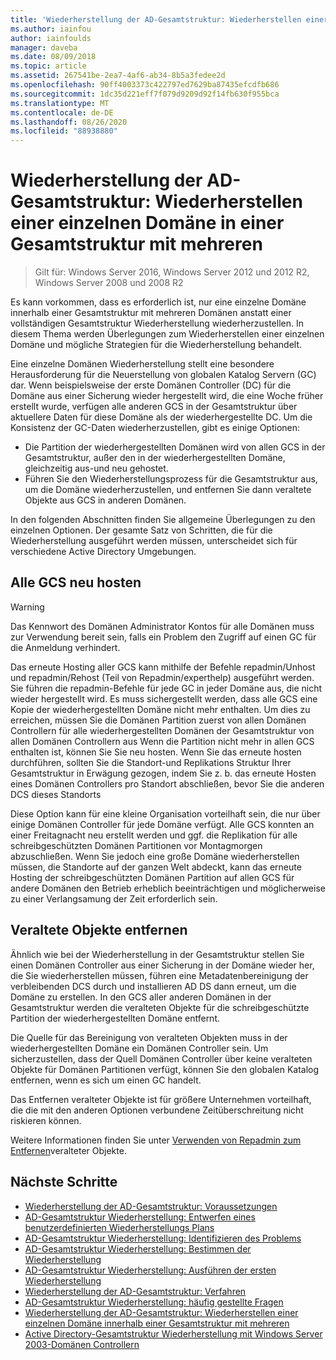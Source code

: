 ```yaml
---
title: 'Wiederherstellung der AD-Gesamtstruktur: Wiederherstellen einer einzelnen Domäne in einer Gesamtstruktur mit mehreren'
ms.author: iainfou
author: iainfoulds
manager: daveba
ms.date: 08/09/2018
ms.topic: article
ms.assetid: 267541be-2ea7-4af6-ab34-8b5a3fedee2d
ms.openlocfilehash: 90ff4003373c422797ed7629ba87435efcdfb686
ms.sourcegitcommit: 1dc35d221eff7f079d9209d92f14fb630f955bca
ms.translationtype: MT
ms.contentlocale: de-DE
ms.lasthandoff: 08/26/2020
ms.locfileid: "88938880"
---
```

# <a name="ad-forest-recovery---recovering-a-single-domain-in-a-multidomain-forest"></a>Wiederherstellung der AD-Gesamtstruktur: Wiederherstellen einer einzelnen Domäne in einer Gesamtstruktur mit mehreren

>Gilt für: Windows Server 2016, Windows Server 2012 und 2012 R2, Windows Server 2008 und 2008 R2

Es kann vorkommen, dass es erforderlich ist, nur eine einzelne Domäne innerhalb einer Gesamtstruktur mit mehreren Domänen anstatt einer vollständigen Gesamtstruktur Wiederherstellung wiederherzustellen. In diesem Thema werden Überlegungen zum Wiederherstellen einer einzelnen Domäne und mögliche Strategien für die Wiederherstellung behandelt.

Eine einzelne Domänen Wiederherstellung stellt eine besondere Herausforderung für die Neuerstellung von globalen Katalog Servern (GC) dar. Wenn beispielsweise der erste Domänen Controller (DC) für die Domäne aus einer Sicherung wieder hergestellt wird, die eine Woche früher erstellt wurde, verfügen alle anderen GCS in der Gesamtstruktur über aktuellere Daten für diese Domäne als der wiederhergestellte DC. Um die Konsistenz der GC-Daten wiederherzustellen, gibt es einige Optionen:

- Die Partition der wiederhergestellten Domänen wird von allen GCS in der Gesamtstruktur, außer den in der wiederhergestellten Domäne, gleichzeitig aus-und neu gehostet.
- Führen Sie den Wiederherstellungsprozess für die Gesamtstruktur aus, um die Domäne wiederherzustellen, und entfernen Sie dann veraltete Objekte aus GCS in anderen Domänen.

In den folgenden Abschnitten finden Sie allgemeine Überlegungen zu den einzelnen Optionen. Der gesamte Satz von Schritten, die für die Wiederherstellung ausgeführt werden müssen, unterscheidet sich für verschiedene Active Directory Umgebungen.

## <a name="rehost-all-gcs"></a>Alle GCS neu hosten

> [!WARNING]
> Das Kennwort des Domänen Administrator Kontos für alle Domänen muss zur Verwendung bereit sein, falls ein Problem den Zugriff auf einen GC für die Anmeldung verhindert.

Das erneute Hosting aller GCS kann mithilfe der Befehle repadmin/Unhost und repadmin/Rehost (Teil von Repadmin/experthelp) ausgeführt werden. Sie führen die repadmin-Befehle für jede GC in jeder Domäne aus, die nicht wieder hergestellt wird. Es muss sichergestellt werden, dass alle GCS eine Kopie der wiederhergestellten Domäne nicht mehr enthalten. Um dies zu erreichen, müssen Sie die Domänen Partition zuerst von allen Domänen Controllern für alle wiederhergestellten Domänen der Gesamtstruktur von allen Domänen Controllern aus Wenn die Partition nicht mehr in allen GCS enthalten ist, können Sie Sie neu hosten. Wenn Sie das erneute hosten durchführen, sollten Sie die Standort-und Replikations Struktur Ihrer Gesamtstruktur in Erwägung gezogen, indem Sie z. b. das erneute Hosten eines Domänen Controllers pro Standort abschließen, bevor Sie die anderen DCS dieses Standorts

Diese Option kann für eine kleine Organisation vorteilhaft sein, die nur über einige Domänen Controller für jede Domäne verfügt. Alle GCS konnten an einer Freitagnacht neu erstellt werden und ggf. die Replikation für alle schreibgeschützten Domänen Partitionen vor Montagmorgen abzuschließen. Wenn Sie jedoch eine große Domäne wiederherstellen müssen, die Standorte auf der ganzen Welt abdeckt, kann das erneute Hosting der schreibgeschützten Domänen Partition auf allen GCS für andere Domänen den Betrieb erheblich beeinträchtigen und möglicherweise zu einer Verlangsamung der Zeit erforderlich sein.

## <a name="remove-lingering-objects"></a>Veraltete Objekte entfernen

Ähnlich wie bei der Wiederherstellung in der Gesamtstruktur stellen Sie einen Domänen Controller aus einer Sicherung in der Domäne wieder her, die Sie wiederherstellen müssen, führen eine Metadatenbereinigung der verbleibenden DCS durch und installieren AD DS dann erneut, um die Domäne zu erstellen. In den GCS aller anderen Domänen in der Gesamtstruktur werden die veralteten Objekte für die schreibgeschützte Partition der wiederhergestellten Domäne entfernt.

Die Quelle für das Bereinigung von veralteten Objekten muss in der wiederhergestellten Domäne ein Domänen Controller sein. Um sicherzustellen, dass der Quell Domänen Controller über keine veralteten Objekte für Domänen Partitionen verfügt, können Sie den globalen Katalog entfernen, wenn es sich um einen GC handelt.

Das Entfernen veralteter Objekte ist für größere Unternehmen vorteilhaft, die die mit den anderen Optionen verbundene Zeitüberschreitung nicht riskieren können.

Weitere Informationen finden Sie unter [Verwenden von Repadmin zum Entfernen](/previous-versions/windows/it-pro/windows-server-2003/cc785298(v=ws.10))veralteter Objekte.

## <a name="next-steps"></a>Nächste Schritte

- [Wiederherstellung der AD-Gesamtstruktur: Voraussetzungen](AD-Forest-Recovery-Prerequisties.md)
- [AD-Gesamtstruktur Wiederherstellung: Entwerfen eines benutzerdefinierten Wiederherstellungs Plans](AD-Forest-Recovery-Devising-a-Plan.md)
- [AD-Gesamtstruktur Wiederherstellung: Identifizieren des Problems](AD-Forest-Recovery-Identify-the-Problem.md)
- [AD-Gesamtstruktur Wiederherstellung: Bestimmen der Wiederherstellung](AD-Forest-Recovery-Determine-how-to-Recover.md)
- [AD-Gesamtstruktur Wiederherstellung: Ausführen der ersten Wiederherstellung](AD-Forest-Recovery-Perform-initial-recovery.md)
- [Wiederherstellung der AD-Gesamtstruktur: Verfahren](AD-Forest-Recovery-Procedures.md)
- [AD-Gesamtstruktur Wiederherstellung: häufig gestellte Fragen](AD-Forest-Recovery-FAQ.md)
- [Wiederherstellung der AD-Gesamtstruktur: Wiederherstellen einer einzelnen Domäne innerhalb einer Gesamtstruktur mit mehreren](AD-Forest-Recovery-Single-Domain-in-Multidomain-Recovery.md)
- [Active Directory-Gesamtstruktur Wiederherstellung mit Windows Server 2003-Domänen Controllern](AD-Forest-Recovery-Windows-Server-2003.md)
